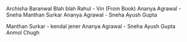 
Archisha Baranwal
Blah blah
Rahul - Vin (From Book)
Ananya Agrawal - Sneha
Manthan Surkar
Ananya Agrawal - Sneha
Ayush Gupta


Manthan Surkar - kendal jener
Ananya Agrawal - Sneha
Ayush Gupta<br>
Anmol Chugh